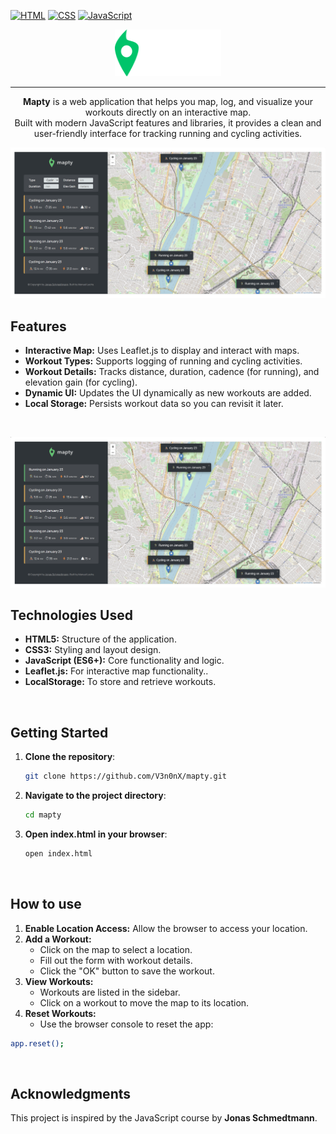 

<div id="top"></div>

[![HTML](https://img.shields.io/badge/HTML-%23E34F26.svg?logo=html5&logoColor=white)](#)
[![CSS](https://img.shields.io/badge/CSS-1572B6?logo=css3&logoColor=fff)](#)
[![JavaScript](https://img.shields.io/badge/JavaScript-F7DF1E?logo=javascript&logoColor=000)](#)


<div align="center">
  <img src="./logo.png" width="170" height="75"/>
  <hr>
  <p>
    <b>Mapty</b> is a web application that helps you map, log, and visualize your workouts directly on an interactive map.</br>
    Built with modern JavaScript features and libraries, it provides a clean and user-friendly interface for tracking running and cycling activities.
  </p>
</div>

![Mapty preview](./mapty_prev.png)

## Features

- **Interactive Map:** Uses Leaflet.js to display and interact with maps.
- **Workout Types:** Supports logging of running and cycling activities.
- **Workout Details:** Tracks distance, duration, cadence (for running), and elevation gain (for cycling).
- **Dynamic UI:** Updates the UI dynamically as new workouts are added.
- **Local Storage:** Persists workout data so you can revisit it later.

</br>

![Mapty preview](./mapty_prev1.png) 

## Technologies Used

- **HTML5:** Structure of the application.
- **CSS3:** Styling and layout design.
- **JavaScript (ES6+):** Core functionality and logic.
- **Leaflet.js:** For interactive map functionality..
- **LocalStorage:** To store and retrieve workouts.

</br>

## Getting Started

1. **Clone the repository**:
    ```bash
    git clone https://github.com/V3n0nX/mapty.git
    ```

2. **Navigate to the project directory**:
    ```bash
    cd mapty
    ```

4. **Open index.html in your browser**:
    ```bash
    open index.html
    ```

</br>

## How to use

<ol>
  <li><b>Enable Location Access:</b> Allow the browser to access your location.</li>
  <li><b>Add a Workout:</b> 
    <ul>
      <li>Click on the map to select a location.</li>
      <li>Fill out the form with workout details.</li>
      <li>Click the "OK" button to save the workout.</li>
    </ul>
  </li>
  <li><b>View Workouts:</b> 
    <ul>
      <li>Workouts are listed in the sidebar.</li>
      <li>Click on a workout to move the map to its location.</li>
    </ul>
  </li>
  <li><b>Reset Workouts:</b> 
    <ul>
      <li>Use the browser console to reset the app:</li>
    </ul>
  </li>
</ol>

```bash
app.reset();
```
</br>

## Acknowledgments
<p>This project is inspired by the JavaScript course by <b>Jonas Schmedtmann</b>.</p>
